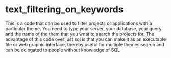 # text_filtering_on_keywords
This is a code that can be used to filter projects or applications with a particular theme. You need to type your server, your database, your query and the name of the them that you wnat to search the projects for. The advantage of this code over just sql is that you can make it as an executable file or web graphic interface, thereby useful for multiple themes search and can be delegated to people without knowledge of SQL
